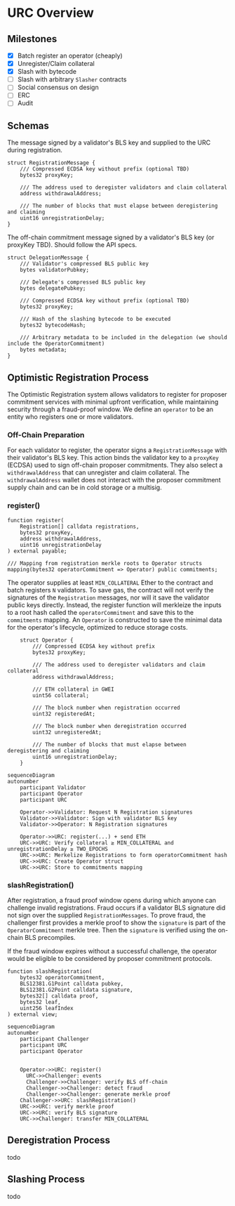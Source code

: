 # URC Overview

## Milestones
- [X] Batch register an operator (cheaply)
- [X] Unregister/Claim collateral
- [X] Slash with bytecode
- [ ] Slash with arbitrary `Slasher` contracts
- [ ] Social consensus on design
- [ ] ERC
- [ ] Audit

## Schemas
The message signed by a validator's BLS key and supplied to the URC during registration.
```
struct RegistrationMessage {
    /// Compressed ECDSA key without prefix (optional TBD)
    bytes32 proxyKey; 

    /// The address used to deregister validators and claim collateral
    address withdrawalAddress; 

    /// The number of blocks that must elapse between deregistering and claiming
    uint16 unregistrationDelay; 
}
```

The off-chain commitment message signed by a validator's BLS key (or proxyKey TBD). Should follow the API specs.
```
struct DelegationMessage {
    /// Validator's compressed BLS public key
    bytes validatorPubkey; 

    /// Delegate's compressed BLS public key
    bytes delegatePubkey; 

    /// Compressed ECDSA key without prefix (optional TBD)
    bytes32 proxyKey; 

    /// Hash of the slashing bytecode to be executed
    bytes32 bytecodeHash;

    /// Arbitrary metadata to be included in the delegation (we should include the OperatorCommitment)
    bytes metadata; 
}
```

## Optimistic Registration Process
The Optimistic Registration system allows validators to register for proposer commitment services with minimal upfront verification, while maintaining security through a fraud-proof window. We define an `operator` to be an entity who registers one or more validators.

### Off-Chain Preparation
For each validator to register, the operator signs a `RegistrationMessage` with their validator's BLS key. This action binds the validator key to a `proxyKey` (ECDSA) used to sign off-chain proposer commitments. They also select a `withdrawalAddress` that can unregister and claim collateral. The `withdrawalAddress` wallet does not interact with the proposer commitment supply chain and can be in cold storage or a multisig.

### register()
```solidity
function register(
    Registration[] calldata registrations,
    bytes32 proxyKey,
    address withdrawalAddress,
    uint16 unregistrationDelay
) external payable;
```

```solidity
/// Mapping from registration merkle roots to Operator structs
mapping(bytes32 operatorCommitment => Operator) public commitments;
```

The operator supplies at least `MIN_COLLATERAL` Ether to the contract and batch registers `N` validators. To save gas, the contract will not verify the signatures of the `Registration` messages, nor will it save the validator public keys directly. Instead, the register function will merkleize the inputs to a root hash called the `operatorCommitment` and save this to the `commitments` mapping. An `Operator` is constructed to save the minimal data for the operator's lifecycle, optimized to reduce storage costs.

```solidity
    struct Operator {
        /// Compressed ECDSA key without prefix
        bytes32 proxyKey; 

        /// The address used to deregister validators and claim collateral
        address withdrawalAddress;

        /// ETH collateral in GWEI
        uint56 collateral;

        /// The block number when registration occurred
        uint32 registeredAt;

        /// The block number when deregistration occurred
        uint32 unregisteredAt;

        /// The number of blocks that must elapse between deregistering and claiming
        uint16 unregistrationDelay;
    }
```

```mermaid
sequenceDiagram
autonumber
    participant Validator
    participant Operator
    participant URC
    
    Operator->>Validator: Request N Registration signatures
    Validator->>Validator: Sign with validator BLS key
    Validator->>Operator: N Registration signatures

    Operator->>URC: register(...) + send ETH
    URC->>URC: Verify collateral ≥ MIN_COLLATERAL and unregistrationDelay ≥ TWO_EPOCHS
    URC->>URC: Merkelize Registrations to form operatorCommitment hash
    URC->>URC: Create Operator struct
    URC->>URC: Store to commitments mapping
```

### slashRegistration()
After registration, a fraud proof window opens during which anyone can challenge invalid registrations. Fraud occurs if a validator BLS signature did not sign over the supplied `RegistrationMessages`. To prove fraud, the challenger first provides a merkle proof to show the `signature` is part of the `OperatorCommitment` merkle tree. Then the `signature` is verified using the on-chain BLS precompiles. 

If the fraud window expires without a successful challenge, the operator would be eligible to be considered by proposer commitment protocols.

```solidity
function slashRegistration(
    bytes32 operatorCommitment,
    BLS12381.G1Point calldata pubkey,
    BLS12381.G2Point calldata signature,
    bytes32[] calldata proof,
    bytes32 leaf,
    uint256 leafIndex
) external view;
```

```mermaid
sequenceDiagram
autonumber
    participant Challenger
    participant URC
    participant Operator

    
    Operator->>URC: register()
	  URC->>Challenger: events
	  Challenger->>Challenger: verify BLS off-chain
	  Challenger->>Challenger: detect fraud
	  Challenger->>Challenger: generate merkle proof
    Challenger->>URC: slashRegistration()
    URC->>URC: verify merkle proof
    URC->>URC: verify BLS signature
    URC->>Challenger: transfer MIN_COLLATERAL
```

## Deregistration Process
todo

## Slashing Process
todo